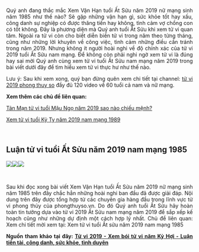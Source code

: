 <p dir="ltr" style="text-align: justify;"><span style="font-size:14px">Quý anh đang thắc mắc Xem Vận Hạn tuổi Ất Sửu năm 2019 nữ mạng sinh năm 1985 như thế nào? Sẽ gặp những vận hạn gì, sức khỏe tốt hay xấu, công danh sự nghiệp có được thăng tiến hay không, tình cảm vợ chồng con có tốt không. Đây là phương diện mà Quý anh tuổi Ất Sửu khi xem tử vi quan tâm. Ngoài ra tử vi còn cho biết diễn biến tử vi trong năm theo từng tháng, cũng như những lời khuyên về công việc, tình cảm những điều cần tránh trong năm 2019. Nhưng không ít người hoài nghi về độ chính xác của tử vi 2019 tuổi Ất Sửu nam mạng. Để không còn phải nghi ngờ xem tử vi là đúng hay sai mời Quý anh cùng xem tử vi tuổi Ất Sửu nam mạng năm 2019 trong bài viết dưới đây để tìm hiểu xem tử vi thực hư như thế nào.</span></p>

<p dir="ltr" style="text-align: justify;"><span style="font-size:14px">Lưu ý: Sau khi xem xong, quý bạn đừng quên xem chi tiết tại channel: <a href="http://bit.ly/2D1ICqP">tử vi 2019 phong thuy so</a> đầy đủ 120 video về 60 tuổi cả nam và nữ mạng.</span></p>

<p dir="ltr" style="text-align: justify;"><strong><span style="font-size:14px">Xem thêm các chủ đề liên quan: </span></strong></p>

<p dir="ltr" style="text-align: justify;"><span style="font-size:14px"><a href="https://macintosh.vn/tan-man-tu-vi-tuoi-mau-ngo-2019-sao-nao-chieu-menh.t114520.html">Tản Mạn tử vi tuổi Mậu Ngọ năm 2019 sao nào chiếu mệnh?</a></span></p>

<p dir="ltr" style="text-align: justify;"><span style="font-size:14px"><a href="https://github.com/tuvinam2019/xem-tu-vi-tuoi-ky-ty-nam-2019-nam-mang">Xem tử vi tuổi Kỷ Tỵ năm 2019 nam mạng 1989</a></span></p>

<p style="text-align: justify;">&nbsp;</p>

<h2 dir="ltr"><strong>Luận tử vi tuổi Ất Sửu năm 2019 nam mạng 1985</strong></h2>

<p dir="ltr" style="text-align: justify;"><span style="font-size:14px"><img src="https://lh4.googleusercontent.com/36VC4wsFZOAfOCpeDIwDYuCuYUkRJKf8Q5KOqgCFyFK3vW5XU4EIRMooCl1-TBF5WVIPk7s_qDlo0ST1_nq86wMneuLxE8YzyLH6_nj0bUQJwSphbXFYB9dFNxIfrAR7XUj-zXU1" /><img src="https://lh3.googleusercontent.com/X5hf7rBI3EVKbojdGnxmcx274_hrXnlqrLEEb5Xs477prDFBMra2gpgV3TuB5DBE1poBfYEzUtdBk9PZGEwLWGo1blI1IQU3BewV3C69tr0ms6Ey8KVRNsdLvPsckdb7zkKPGTjQ" /><img src="https://lh6.googleusercontent.com/hpRoJbjt1Oij_duOYIL2DxMWbyIhHZXGTukf_QAHMjOk8RYutCTV_NVBvYFcexSA5T6-5ZqTBKv0oh8WPOISvAjsPmJ8aMVM8p1ZVzwdBQpDjvmfiA1ldxcCaHF5bPvVULEddmvH" /></span></p>

<p style="text-align: justify;">&nbsp;</p>

<p dir="ltr" style="text-align: justify;"><span style="font-size:14px">Sau khi đọc xong bài viết Xem Vận Hạn tuổi Ất Sửu năm 2019 nữ mạng sinh năm 1985 trên đây chắc hẳn những hoài nghi ban đầu đã được giải đáp. Nội dung trên đây được tổng hợp từ các chuyên gia hàng đầu trong lĩnh vực tử vi phong thủy của phongthuyso.vn. Do đó Quý anh tuổi Ất Sửu hãy hoàn toàn tin tưởng dựa vào tử vi 2019 Ất Sửu nam mạng năm 2019 để sắp xếp kế hoạch cũng như những dự định một cách hợp lý nhất.
Chủ đề liên quan: 
Xem chi tiết mời xem tại: Xem tử vi tuổi Ất sửu năm 2019 nam mạng 1985</span></p>

<p dir="ltr" style="text-align: justify;"><strong><span style="font-size:14px">Nguồn tham khảo tại đây: <a href="https://phongthuyso.vn/xem-boi-tu-vi-nam-2019.html">Tử vi 2019 - Xem bói tử vi năm Kỷ Hợi - Luận tiền tài, công danh, sức khỏe, tình duyên</a></span></strong></p>

<div style="text-align: justify;">&nbsp;</div>
